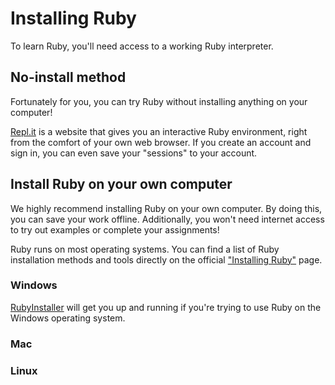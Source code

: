 # Installing Ruby

To learn Ruby, you'll need access to a working Ruby interpreter.

## No-install method

Fortunately for you, you can try Ruby without installing anything on your computer!

[Repl.it](https://repl.it/languages/ruby) is a website that gives you an interactive Ruby environment, right from the comfort of your own web browser. If you create an account and sign in, you can even save your "sessions" to your account.

## Install Ruby on your own computer

We highly recommend installing Ruby on your own computer. By doing this, you can save your work offline. Additionally, you won't need internet access to try out examples or complete your assignments!

Ruby runs on most operating systems. You can find a list of Ruby installation methods and tools directly on the official ["Installing Ruby"](https://www.ruby-lang.org/en/documentation/installation/) page.

### Windows

[RubyInstaller](http://rubyinstaller.org/) will get you up and running if you're trying to use Ruby on the Windows operating system.

### Mac

### Linux